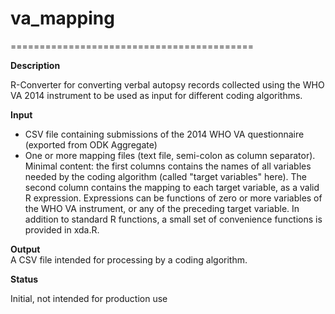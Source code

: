 # va_mapping
==========================================

**Description** 	

R-Converter for converting verbal autopsy records collected using the WHO VA 2014 instrument to be used as input for different coding algorithms. 

**Input**		
- CSV file containing submissions of the 2014 WHO VA questionnaire (exported from ODK Aggregate)
- One or more mapping files (text file, semi-colon as column separator). Minimal content: the first columns contains the names of all variables needed by the coding algorithm (called "target variables" here). The second column contains the mapping to each target variable, as a valid R expression. Expressions can be functions of zero or more variables of the WHO VA instrument, or any of the preceding target variable. In addition to standard R functions, a small set of convenience functions is provided in xda.R.

**Output**		
A CSV file intended for processing by a coding algorithm.


**Status**		

Initial, not intended for production use

